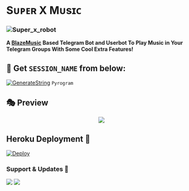 # Sᴜᴘᴇʀ X Mᴜsɪᴄ

### ![Super_x_robot](https://telegra.ph/file/816eb2c827c2e82b9b78c.jpg)


**A [BlazeMusic](https://github.com/unknownvip/superX-robot) Based Telegram Bot and Userbot To Play Music in Your Telegram Groups With Some Cool Extra Features!**


## 🧪 Get `SESSION_NAME` from below:

[![GenerateString](https://img.shields.io/badge/repl.it-generateString-yellowgreen)](https://replit.com/@levinalab/StringSession#main.py) ``Pyrogram``

## 🎭 Preview
<p align="center">
  <img src="https://telegra.ph/file/53b2e3cf42012493231e6.jpg">
</p>

## Heroku Deployment 💜

[![Deploy](https://www.herokucdn.com/deploy/button.svg)](https://heroku.com/deploy?template=https://github.com/unknownvip/LOC)


### Support & Updates 🎑
<a href="https://t.me/The_Secret_worlds"><img src="https://img.shields.io/badge/Join-Group%20Support-blue.svg?style=for-the-badge&logo=Telegram"></a> <a href="https://t.me/THE_BLAZE_NETWORK"><img src="https://img.shields.io/badge/Join-Updates%20Channel-blue.svg?style=for-the-badge&logo=Telegram"></a>
